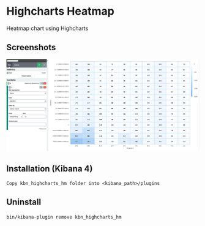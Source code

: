# Highcharts Heatmap 
Heatmap chart using Highcharts

## Screenshots
![screenshot](/kbn_highcharts_hm/images/k4-hm.png?raw=true)

## Installation (Kibana 4)
```
Copy kbn_highcharts_hm folder into <kibana_path>/plugins 
```

## Uninstall
```
bin/kibana-plugin remove kbn_highcharts_hm
```
